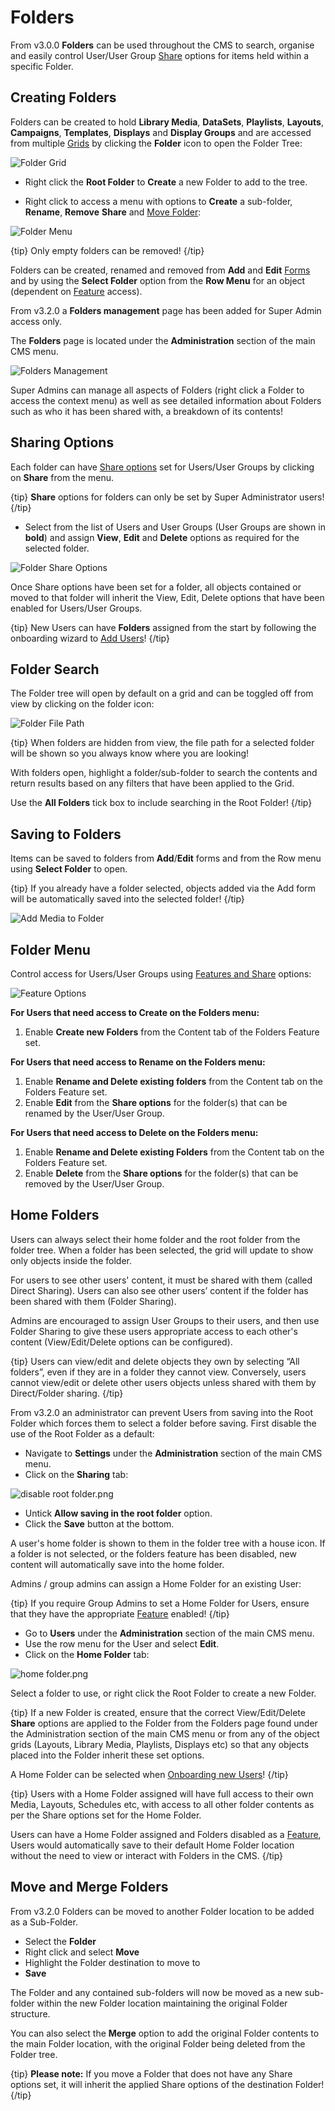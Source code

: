 <!--toc=tour-->

# Folders

From v3.0.0 **Folders** can be used throughout the CMS to search, organise and easily control User/User Group [Share](users_features_and_sharing.html) options for items held within a specific Folder.

## Creating Folders

Folders can be created to hold **Library Media**, **DataSets**, **Playlists**, **Layouts**, **Campaigns**, **Templates**, **Displays** and **Display Groups** and are accessed from multiple [Grids](tour_grids.html) by clicking the **Folder** icon to open the Folder Tree:

![Folder Grid](img/v3_tour_folders_grid.png)

- Right click the **Root Folder** to **Create** a new Folder to add to the tree.


-  Right click to access a menu with options to **Create** a sub-folder, **Rename**, **Remove** **Share** and [Move Folder](/manual/en/tour_folders.html#move_and_merge_folders):

![Folder Menu](img/v3_tour_folders_menu.png)

{tip}
Only empty folders can be removed! 
{/tip}

Folders can be created, renamed and removed from **Add** and **Edit** [Forms](tour_forms.html) and by using the **Select Folder** option from the **Row Menu** for an object (dependent on [Feature](users_features_and_sharing.html) access).


From v3.2.0 a **Folders management** page has been added for Super Admin access only. 

The **Folders** page is located under the **Administration** section of the main CMS menu. 

![Folders Management](img/users_folders_management_page.png)



Super Admins can manage all aspects of Folders (right click a Folder to access the context menu) as well as see detailed information about Folders such as who it has been shared with,  a breakdown of its contents!

## Sharing Options

Each folder can have [Share options](users_features_and_sharing.html) set for Users/User Groups by clicking on **Share** from the menu.

{tip}
**Share** options for folders can only be set by Super Administrator users!
{/tip}

- Select from the list of Users and User Groups (User Groups are shown in **bold**) and assign **View**, **Edit** and **Delete** options as required for the selected folder.


![Folder Share Options](img/v3_tour_folder_share.png)

Once Share options have been set for a folder, all objects contained or moved to that folder will inherit the View, Edit, Delete options that  have been enabled for Users/User Groups.

{tip} 
New Users can have **Folders** assigned from the start by following the onboarding wizard to [Add Users](users_administration.html)!
{/tip}

## Folder Search

The Folder tree will open by default on a grid and can be toggled off from view by clicking on the folder icon:

![Folder File Path](img/v3_tour_folder_file_path.png)

{tip} 
When folders are hidden from view, the file path for a selected folder will be shown so you always know where you are looking!

With folders open, highlight a folder/sub-folder to search the contents and return results based on any filters that have been applied to the Grid. 

Use the **All Folders** tick box to include searching in the Root Folder!
{/tip}


## Saving to Folders

Items can be saved to folders from **Add**/**Edit** forms and from the Row menu using **Select Folder** to open.

{tip}
If you already have a folder selected, objects added via the Add form will be automatically saved into the selected folder!
{/tip}

![Add Media to Folder](img/v3_tour_add_media_to_folder.png)

## Folder Menu 
Control access for Users/User Groups using [Features and Share](users_features_and_sharing.html) options:

![Feature Options](img/v3_tour_folders_feature_options.png)

**For Users that need access to Create on the Folders menu:**
1. Enable **Create new Folders** from the Content tab of the Folders Feature set.

 **For Users that need access to Rename on the Folders menu:**
1. Enable **Rename and Delete existing folders** from the Content tab on the Folders Feature set.
2. Enable **Edit** from the **Share options** for the folder(s) that can be renamed by the User/User Group.

**For Users that need access to Delete on the Folders menu:**
1. Enable **Rename and Delete existing Folders** from the Content tab on the Folders Feature set.
2. Enable **Delete** from the **Share options** for the folder(s) that can be removed by the User/User Group.



## Home Folders

Users can always select their home folder and the root folder from the folder tree. When a folder has been selected, the grid will update to show only objects inside the folder.

For users to see other users' content, it must be shared with them (called Direct Sharing). Users can also see other users’ content if the folder has been shared with them (Folder Sharing).

Admins are encouraged to assign User Groups to their users, and then use Folder Sharing to give these users appropriate access to each other's content (View/Edit/Delete options can be configured).

{tip}
Users can view/edit and delete objects they own by selecting “All folders”, even if they are in a folder they cannot view.
Conversely, users cannot view/edit or delete other users objects unless shared with them by Direct/Folder sharing.
{/tip}

From v3.2.0 an administrator can prevent Users from saving into the Root Folder which forces them to select a folder before saving.
First disable the use of the Root Folder as a default:

- Navigate to **Settings** under the **Administration** section of the main CMS menu.
- Click on the **Sharing** tab:

![disable root folder.png](img/tour_folders_disable_root.png)

- Untick **Allow saving in the root folder** option.
- Click the **Save** button at the bottom.

A user's home folder is shown to them in the folder tree with a house icon. If a folder is not selected, or the folders feature has been disabled, new content will automatically save into the home folder.

Admins / group admins can assign a Home Folder for an existing User:

{tip}
If you require Group Admins to set a Home Folder for Users, ensure that they have the appropriate [Feature](/manual/en/users_features_and_sharing) enabled!
{/tip}

- Go to **Users** under the **Administration** section of the main CMS menu. 
- Use the row menu for the User and select **Edit**.
- Click on the **Home Folder** tab:

![home folder.png](img/tour_folders_default_folder.png)

Select a folder to use, or right click the Root Folder to create a new Folder.

{tip}
If a new Folder is created, ensure that the correct View/Edit/Delete **Share** options are applied to the Folder from the Folders page found under the Administration section of the main CMS menu or from any of the object grids (Layouts, Library Media, Playlists, Displays etc) so that any objects placed into the Folder inherit these set options. 

A Home Folder can be selected when [Onboarding new Users](/manual/en/users_administration)!
{/tip}

{tip}
Users with a Home Folder assigned will have full access to their own Media, Layouts, Schedules etc, with access to all other folder contents as per the Share options set for the Home Folder.

Users can have a Home Folder assigned and Folders disabled as a [Feature](/manual/en/users_features_and_sharing.html), Users would automatically save to their default Home Folder location without the need to view or interact with Folders in the CMS.
{/tip}

## Move and Merge Folders

From v3.2.0 Folders can be moved to another Folder location to be added as a Sub-Folder.

- Select the **Folder**
- Right click and select **Move**
- Highlight the Folder destination to move to
- **Save**

The Folder and any contained sub-folders will now be moved as a new sub-folder within the new Folder location maintaining the original Folder structure.

You can also select the **Merge** option to add the original Folder contents to the main Folder location, with the original Folder being deleted from the Folder tree.

{tip}
**Please note:** If you move a Folder that does not have any Share options set, it will inherit the applied Share options of the destination Folder!
{/tip}
